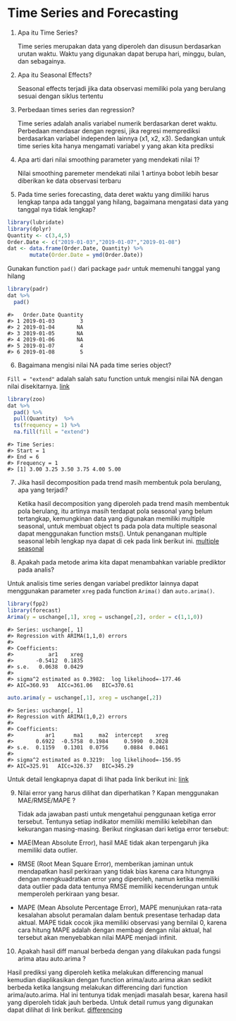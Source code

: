 # Time Series and Forecasting



1. Apa itu Time Series?

   Time series merupakan data yang diperoleh dan disusun berdasarkan urutan waktu. Waktu yang digunakan dapat berupa hari, minggu, bulan, dan sebagainya.

2. Apa itu Seasonal Effects?

   Seasonal effects terjadi jika data observasi memiliki pola yang berulang sesuai dengan siklus tertentu

3. Perbedaan times series dan regression?

    Time series adalah analis variabel numerik berdasarkan deret waktu. Perbedaan mendasar dengan regresi, jika regresi memprediksi berdasarkan variabel independen lainnya (x1, x2, x3). Sedangkan untuk time series kita hanya mengamati variabel y yang akan kita prediksi

4. Apa arti dari nilai smoothing parameter yang mendekati nilai 1?

    Nilai smoothing paremeter mendekati nilai 1 artinya bobot lebih besar diberikan ke data observasi terbaru

5. Pada time series forecasting, data deret waktu yang dimiliki harus lengkap tanpa ada tanggal yang hilang, bagaimana mengatasi data yang tanggal nya tidak lengkap?


```r
library(lubridate)
library(dplyr)
Quantity <- c(3,4,5)
Order.Date <- c("2019-01-03","2019-01-07","2019-01-08") 
dat <- data.frame(Order.Date, Quantity) %>% 
       mutate(Order.Date = ymd(Order.Date)) 
```

Gunakan function `pad()` dari package `padr` untuk memenuhi tanggal yang hilang

```r
library(padr)
dat %>% 
  pad()
```

```
#>   Order.Date Quantity
#> 1 2019-01-03        3
#> 2 2019-01-04       NA
#> 3 2019-01-05       NA
#> 4 2019-01-06       NA
#> 5 2019-01-07        4
#> 6 2019-01-08        5
```

6. Bagaimana mengisi nilai NA pada time series object?

`Fill = "extend"` adalah salah satu function untuk mengisi nilai NA dengan nilai disekitarnya. [link](https://drive.google.com/file/d/1J7yIsONtK9z3fDvkxnWiEHEoWVE1zdBS/view?usp=sharing)

```r
library(zoo)
dat %>% 
  pad() %>% 
  pull(Quantity)  %>% 
  ts(frequency = 1) %>% 
  na.fill(fill = "extend") 
```

```
#> Time Series:
#> Start = 1 
#> End = 6 
#> Frequency = 1 
#> [1] 3.00 3.25 3.50 3.75 4.00 5.00
```

7. Jika hasil decomposition pada trend masih membentuk pola berulang, apa yang terjadi?

   Ketika hasil decomposition yang diperoleh pada trend masih membentuk pola berulang, itu artinya masih terdapat pola seasonal yang belum tertangkap, kemungkinan data yang digunakan memiliki multiple seasonal, untuk membuat object ts pada pola data multiple seasonal dapat menggunakan function msts(). Untuk penanganan multiple seasonal lebih lengkap nya dapat di cek pada link berikut ini. [multiple seasonal](https://algotech.netlify.com/blog/multiple-seasonal/)

8. Apakah pada metode arima kita dapat menambahkan variable prediktor pada analis?

Untuk analisis time series dengan variabel prediktor lainnya dapat menggunakan parameter `xreg` pada function `Arima()` dan `auto.arima()`.

```r
library(fpp2)
library(forecast)
Arima(y = uschange[,1], xreg = uschange[,2], order = c(1,1,0))
```

```
#> Series: uschange[, 1] 
#> Regression with ARIMA(1,1,0) errors 
#> 
#> Coefficients:
#>           ar1    xreg
#>       -0.5412  0.1835
#> s.e.   0.0638  0.0429
#> 
#> sigma^2 estimated as 0.3982:  log likelihood=-177.46
#> AIC=360.93   AICc=361.06   BIC=370.61
```

```r
auto.arima(y = uschange[,1], xreg = uschange[,2])
```

```
#> Series: uschange[, 1] 
#> Regression with ARIMA(1,0,2) errors 
#> 
#> Coefficients:
#>          ar1      ma1     ma2  intercept    xreg
#>       0.6922  -0.5758  0.1984     0.5990  0.2028
#> s.e.  0.1159   0.1301  0.0756     0.0884  0.0461
#> 
#> sigma^2 estimated as 0.3219:  log likelihood=-156.95
#> AIC=325.91   AICc=326.37   BIC=345.29
```

Untuk detail lengkapnya dapat di lihat pada link berikut ini: [link](https://otexts.com/fpp2/regarima.html)

9. Nilai error yang harus dilihat dan diperhatikan ? Kapan menggunakan MAE/RMSE/MAPE ?

   Tidak ada jawaban pasti untuk mengetahui penggunaan ketiga error tersebut. Tentunya setiap indikator memiliki memiliki kelebihan dan kekurangan masing-masing. Berikut ringkasan dari ketiga error tersebut:

- MAE(Mean Absolute Error), hasil MAE tidak akan terpengaruh jika memiliki data outlier.

- RMSE (Root Mean Square Error), memberikan jaminan untuk mendapatkan hasil perkiraan yang tidak bias karena cara hitungnya dengan mengkuadratkan error yang diperoleh, namun ketika memiliki data outlier pada data tentunya RMSE memiliki kecenderungan untuk memperoleh perkiraan yang besar.

- MAPE (Mean Absolute Percentage Error), MAPE menunjukan rata-rata kesalahan absolut peramalan dalam bentuk presentase terhadap data aktual. MAPE tidak cocok jika memiliki observasi yang bernilai 0, karena cara hitung MAPE adalah dengan membagi dengan nilai aktual, hal tersebut akan menyebabkan nilai MAPE menjadi infinit.

10. Apakah hasil diff manual berbeda dengan yang dilakukan pada fungsi arima atau auto.arima ?

   Hasil prediksi yang diperoleh ketika melakukan differencing manual kemudian diaplikasikan dengan function arima/auto.arima akan sedikit berbeda ketika langsung melakukan differencing dari function arima/auto.arima. Hal ini tentunya tidak menjadi masalah besar, karena hasil yang diperoleh tidak jauh berbeda. Untuk detail rumus yang digunakan dapat dilihat di link berikut. [differencing](https://stats.stackexchange.com/questions/32634/difference-time-series-before-arima-or-within-arima)

